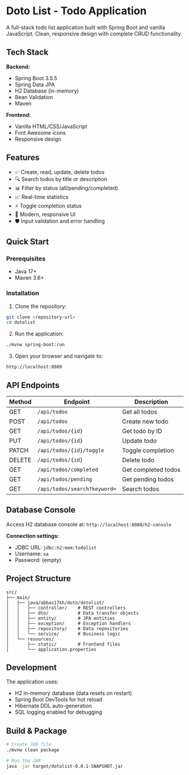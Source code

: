 # Doto List - Todo Application

A full-stack todo list application built with Spring Boot and vanilla JavaScript. Clean, responsive design with complete CRUD functionality.

## Tech Stack

**Backend:**
- Spring Boot 3.5.5
- Spring Data JPA
- H2 Database (in-memory)
- Bean Validation
- Maven

**Frontend:**
- Vanilla HTML/CSS/JavaScript
- Font Awesome icons
- Responsive design

## Features

- ✅ Create, read, update, delete todos
- 🔍 Search todos by title or description  
- 📊 Filter by status (all/pending/completed)
- 📈 Real-time statistics
- ⚡ Toggle completion status
- 🎨 Modern, responsive UI
- 🛡️ Input validation and error handling

## Quick Start

### Prerequisites
- Java 17+
- Maven 3.6+

### Installation

1. Clone the repository:
```bash
git clone <repository-url>
cd dotolist
```

2. Run the application:
```bash
./mvnw spring-boot:run
```

3. Open your browser and navigate to:
```
http://localhost:8080
```

## API Endpoints

| Method | Endpoint | Description |
|--------|----------|-------------|
| GET | `/api/todos` | Get all todos |
| POST | `/api/todos` | Create new todo |
| GET | `/api/todos/{id}` | Get todo by ID |
| PUT | `/api/todos/{id}` | Update todo |
| PATCH | `/api/todos/{id}/toggle` | Toggle completion |
| DELETE | `/api/todos/{id}` | Delete todo |
| GET | `/api/todos/completed` | Get completed todos |
| GET | `/api/todos/pending` | Get pending todos |
| GET | `/api/todos/search?keyword=` | Search todos |

## Database Console

Access H2 database console at: `http://localhost:8080/h2-console`

**Connection settings:**
- JDBC URL: `jdbc:h2:mem:todolist`
- Username: `sa`
- Password: (empty)

## Project Structure

```
src/
├── main/
│   ├── java/abbas17kh/doto/dotolist/
│   │   ├── controller/    # REST controllers
│   │   ├── dto/           # Data transfer objects
│   │   ├── entity/        # JPA entities
│   │   ├── exception/     # Exception handlers
│   │   ├── repository/    # Data repositories
│   │   └── service/       # Business logic
│   └── resources/
│       ├── static/        # Frontend files
│       └── application.properties
```

## Development

The application uses:
- H2 in-memory database (data resets on restart)
- Spring Boot DevTools for hot reload
- Hibernate DDL auto-generation
- SQL logging enabled for debugging

## Build & Package

```bash
# Create JAR file
./mvnw clean package

# Run the JAR
java -jar target/dotolist-0.0.1-SNAPSHOT.jar
```